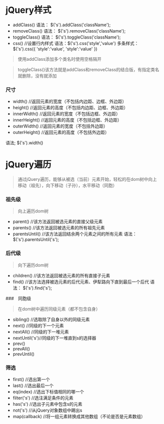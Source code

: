 # jQuery样式
+ addClass()
语法： $('s').addClass('className');
+ removeClass()
语法： $('s').removeClass('className');
+ toggleClass()
语法： $('s').toggleClass('className');
+ css()   //设置行内样式
语法：$('s').css('style','value')
多条样式：
$('s').css({
   'style':'value',
   'style':'value'
})

> 使用addClass添加多个类名时使用空格隔开

> toggleClass()该方法就是addClass和removeClass的结合版，有指定类名就删除，没有就添加

### 尺寸
+ width()       //返回元素的宽度（不包括内边距、边框、外边距）
+ height()      //返回元素的高度（不包括内边距、边框、外边距）
+ innerWidth()  //返回元素的宽度（不包括边框、外边距）
+ innerHeight() //返回元素的高度（不包括边框、外边距）
+ outerWidth()  //返回元素的宽度（不包括外边距）
+ outerHeight() //返回元素的高度（不包括外边距）

语法; $('s').width()

# jQuery遍历
> 通过jQuery遍历，能够从被选（当前）元素开始，轻松的在dom树中向上移动（祖先），向下移动（子孙），水平移动（同胞）

### 祖先级
> 向上遍历dom树
+ parent()      //该方法返回被选元素的直接父级元素
+ parents()      //该方法返回被选元素的所有祖先元素
+ parentsUntil() //该方法返回结余两个元素之间的所有元素
语法：$('s').parentsUntil('s');

### 后代级
> 向下遍历dom树
+ children()    //该方法返回被选元素的所有直接子元素
+ find()        //该方法选择被选元素的后代元素、伊犁路向下直到最后一个后代
语法： $('s').find('s');

###　同胞级
> 在dom树中遍历同级元素（都不包含自身）
+ sibling()     //选取除了自身以外的同级元素
+ next()        //同级的下一个元素
+ nextAll()     //同级的下一堆元素
+ nextUntil('s')//同级的下一堆直到s的选择器
+ prev()
+ prevAll()
+ prevUntil()


### 筛选
+ first()           //选出第一个          
+ last()            //选出最后一个
+ eq(index)         //选出下标值相同的哪一个
+ filter('s')       //选注满足条件的元素
+ has('s')          //选出子元素中包含s的元素
+ not('s')          //从jQuery对象数组中踢出s
+ map(callback)     //将一组元素转换成其他数组（不论是否是元素数组）
